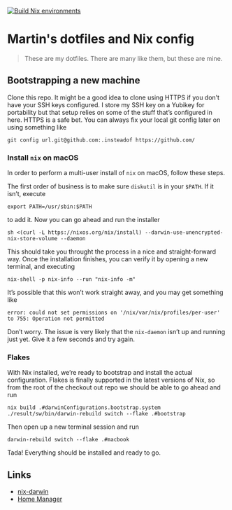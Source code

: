 [![Build Nix environments](https://github.com/hardselius/dotfiles/actions/workflows/ci.yml/badge.svg)](https://github.com/hardselius/dotfiles/actions/workflows/ci.yml)

# Martin's dotfiles and Nix config

> These are my dotfiles. There are many like them, but these are mine.

## Bootstrapping a new machine

Clone this repo. It might be a good idea to clone using HTTPS if you
don’t have your SSH keys configured. I store my SSH key on a Yubikey for
portability but that setup relies on some of the stuff that’s configured
in here. HTTPS is a safe bet. You can always fix your local git config
later on using something like

```
git config url.git@github.com:.insteadof https://github.com/
```

### Install `nix` on macOS

In order to perform a multi-user install of `nix` on macOS, follow these
steps.

The first order of business is to make sure `diskutil` is in your
`$PATH`. If it isn’t, execute

```
export PATH=/usr/sbin:$PATH
```

to add it. Now you can go ahead and run the installer

```
sh <(curl -L https://nixos.org/nix/install) --darwin-use-unencrypted-nix-store-volume --daemon
```

This should take you throught the process in a nice and straight-forward
way. Once the installation finishes, you can verify it by opening a new
terminal, and executing

```
nix-shell -p nix-info --run "nix-info -m"
```

It’s possible that this won’t work straight away, and you may get
something like

```
error: could not set permissions on '/nix/var/nix/profiles/per-user' to 755: Operation not permitted
```

Don’t worry. The issue is very likely that the `nix-daemon` isn’t up and
running just yet. Give it a few seconds and try again.

### Flakes

With Nix installed, we’re ready to bootstrap and install the actual
configuration. Flakes is finally supported in the latest versions of
Nix, so from the root of the checkout out repo we should be able to go
ahead and run

```
nix build .#darwinConfigurations.bootstrap.system
./result/sw/bin/darwin-rebuild switch --flake .#bootstrap
```

Then open up a new terminal session and run

```
darwin-rebuild switch --flake .#macbook
```

Tada! Everything should be installed and ready to go.

## Links

- [nix-darwin](https://github.com/LnL7/nix-darwin)
- [Home Manager](https://github.com/nix-community/home-manager)

